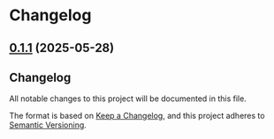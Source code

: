 # Changelog

## [0.1.1](https://github.com/astriaorg/astria-release-test/compare/account-monitor-v0.1.0...account-monitor-v0.1.1) (2025-05-28)

<!-- markdownlint-disable no-duplicate-heading -->

## Changelog

All notable changes to this project will be documented in this file.

The format is based on [Keep a Changelog](https://keepachangelog.com/en/1.1.0/),
and this project adheres to [Semantic Versioning](https://semver.org/spec/v2.0.0.html).
